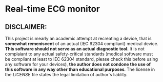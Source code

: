 # Real-time ECG monitor

## **DISCLAIMER**: 

This project is mearly an academic attempt at recreating a device, that is **somewhat remeniscent** of an actual (IEC 62304 compliant) medical device. **This software should not serve as an actual diagnostic tool**. It is not complaiant to any actual safety-critical standards (medical software must be compliant at least to IEC 62304 standard, please check this before using any software for your devices), **the author does not condone the use of this software in any way other than educational purposes**. The license in the *LICENSE* file states the legal limitation of author's liablity.
